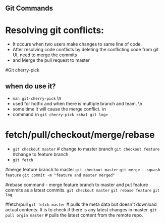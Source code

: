 ## Git Commands

# Resolving git conflicts:
  - It occurs when two users make changes to same line of code.
  - After resolving code conflicts by deleting the conflicting code from git UI, need to merge the commits
  - and Merge the pull request to master

#Git cherry-pick
## when do use it?
  - `man git-cherry-pick` \n
  - used for hotfix and when there is multiple branch and team. \n
  - some time it will cause the merge conflict. \n
  - command \n
  `git cherry-pick <sha1 git log>`

# fetch/pull/checkout/merge/rebase
- `git checkout master` # change to master branch `git checkout feature` #change to feature branch
- `git fetch `

#merge feature branch to master
`git checkout master`
`git merge --squash feature`
`git commit -m "feature and master merged"`

#rebase command - merge feature branch to master and put feature commits as a latest commits.
`git checkout master`
`git rebase feature`
`git log`

#fetch/pull
`git fetch master` # pulls the meta data but doesn't download actual contents. It is to check if there is any latest changes in master.
`git pull orgin master` # pulls the latest content from the remote repo.
